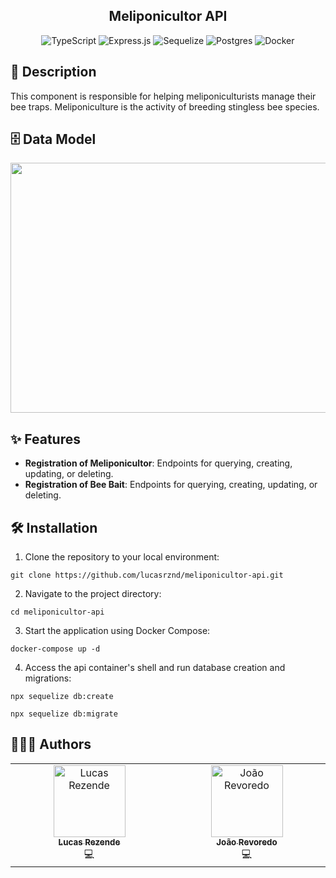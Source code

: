 <h2 align="center">Meliponicultor API</h2>

<div align="center">
  
![TypeScript](https://img.shields.io/badge/typescript-%23007ACC.svg?style=for-the-badge&logo=typescript&logoColor=white)
![Express.js](https://img.shields.io/badge/express.js-%23404d59.svg?style=for-the-badge&logo=express&logoColor=%2361DAFB)
![Sequelize](https://img.shields.io/badge/Sequelize-52B0E7?style=for-the-badge&logo=Sequelize&logoColor=white)
![Postgres](https://img.shields.io/badge/postgres-%23316192.svg?style=for-the-badge&logo=postgresql&logoColor=white)
![Docker](https://img.shields.io/badge/docker-%230db7ed.svg?style=for-the-badge&logo=docker&logoColor=white)
</div>

<h2 id="description">📙 Description</h2>

This component is responsible for helping meliponiculturists manage their bee traps. Meliponiculture is the activity of breeding stingless bee species.

<h2 id="dataModel">🗄️ Data Model</h2>

<img src="https://i.postimg.cc/8czCLycm/temp-Image-HTTmv-I.avif" data-canonical-src="https://postimg.cc/r07ckNSD" width="750" height="400" />

<h2 id="features">✨ Features</h2>

- **Registration of Meliponicultor**: Endpoints for querying, creating, updating, or deleting.
- **Registration of Bee Bait**: Endpoints for querying, creating, updating, or deleting.

<h2 id="installation">🛠️ Installation</h2>

1. Clone the repository to your local environment:

```
git clone https://github.com/lucasrznd/meliponicultor-api.git
```

2. Navigate to the project directory:

```
cd meliponicultor-api
```

3. Start the application using Docker Compose:

```
docker-compose up -d
```

4. Access the api container's shell and run database creation and migrations:

```
npx sequelize db:create
```

```
npx sequelize db:migrate
```

<h2 id="authors">👨🏻‍💻 Authors</h2>

<table>
  <tbody>
    <tr>
      <td align="center" valign="top" width="14.28%"><a href="https://github.com/lucasrznd"><img src="https://avatars.githubusercontent.com/u/101664450?v=4&v=" width="115px;" alt="Lucas Rezende"/><br /><sub><b>Lucas Rezende</b></sub></a><br/><a title="code">💻</a></td>
      <td align="center" valign="top" width="14.28%"><a href="https://github.com/Revored0"><img src="https://avatars.githubusercontent.com/u/107728250?v=4&v=" width="115px;" alt="João Revoredo"/><br /><sub><b>João Revoredo</b></sub></a><br/><a title="code">💻</a></td>
  </tbody>
</table>
